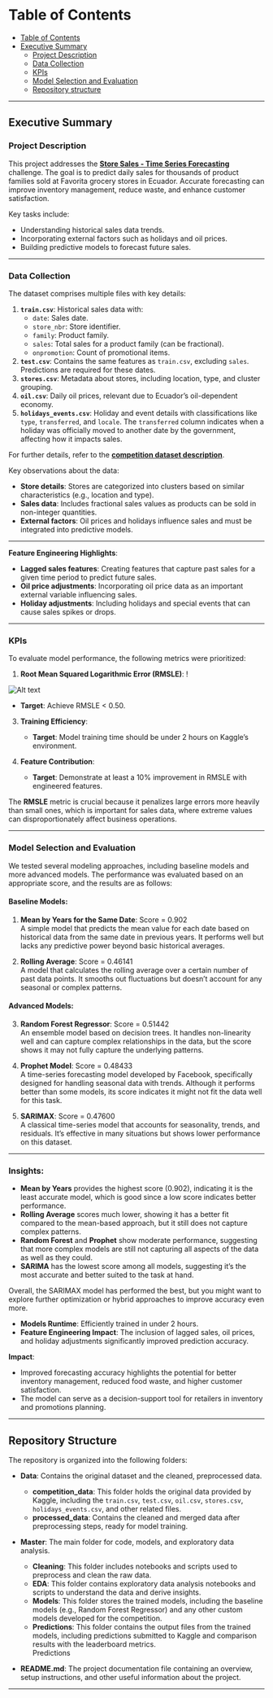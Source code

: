 # Table of Contents

- [Table of Contents](#table-of-contents)
- [Executive Summary](#executive-summary)
  - [Project Description](#project-description)
  - [Data Collection](#data-collection)
  - [KPIs](#kpis)
  - [Model Selection and Evaluation](#Model-Selection-and-Evaluation)
  - [Repository structure](#Repository-structure)

---

## Executive Summary

### Project Description
This project addresses the **[Store Sales - Time Series Forecasting](https://www.kaggle.com/competitions/store-sales-time-series-forecasting)** challenge. The goal is to predict daily sales for thousands of product families sold at Favorita grocery stores in Ecuador. Accurate forecasting can improve inventory management, reduce waste, and enhance customer satisfaction.

Key tasks include:
- Understanding historical sales data trends.
- Incorporating external factors such as holidays and oil prices.
- Building predictive models to forecast future sales.


---

### Data Collection
The dataset comprises multiple files with key details:
1. **`train.csv`**: Historical sales data with:
   - `date`: Sales date.
   - `store_nbr`: Store identifier.
   - `family`: Product family.
   - `sales`: Total sales for a product family (can be fractional).
   - `onpromotion`: Count of promotional items.
2. **`test.csv`**: Contains the same features as `train.csv`, excluding `sales`. Predictions are required for these dates.
3. **`stores.csv`**: Metadata about stores, including location, type, and cluster grouping.
4. **`oil.csv`**: Daily oil prices, relevant due to Ecuador’s oil-dependent economy.
5. **`holidays_events.csv`**: Holiday and event details with classifications like `type`, `transferred`, and `locale`. The `transferred` column indicates when a holiday was officially moved to another date by the government, affecting how it impacts sales. 

For further details, refer to the **[competition dataset description](https://www.kaggle.com/competitions/store-sales-time-series-forecasting/data)**.


Key observations about the data:
- **Store details**: Stores are categorized into clusters based on similar characteristics (e.g., location and type). 
- **Sales data**: Includes fractional sales values as products can be sold in non-integer quantities.
- **External factors**: Oil prices and holidays influence sales and must be integrated into predictive models.



---


**Feature Engineering Highlights**:
- **Lagged sales features**: Creating features that capture past sales for a given time period to predict future sales.
- **Oil price adjustments**: Incorporating oil price data as an important external variable influencing sales.
- **Holiday adjustments**: Including holidays and special events that can cause sales spikes or drops.


---

### KPIs
To evaluate model performance, the following metrics were prioritized:

1. **Root Mean Squared Logarithmic Error (RMSLE)**:
  !<p align="left">
  <img src="image_path.jpg" alt="Alt text" title="Optional Title" style="max-width:100%;">
</p>
 
   - **Target**: Achieve RMSLE < 0.50.

3. **Training Efficiency**:  
   - **Target**: Model training time should be under 2 hours on Kaggle’s environment.

4. **Feature Contribution**:  
   - **Target**: Demonstrate at least a 10% improvement in RMSLE with engineered features.

The **RMSLE** metric is crucial because it penalizes large errors more heavily than small ones, which is important for sales data, where extreme values can disproportionately affect business operations.

---

### Model Selection and Evaluation

We tested several modeling approaches, including baseline models and more advanced models. The performance was evaluated based on an appropriate score, and the results are as follows:

#### **Baseline Models:**
1. **Mean by Years for the Same Date**: Score = 0.902  
   A simple model that predicts the mean value for each date based on historical data from the same date in previous years. It performs well but lacks any predictive power beyond basic historical averages.
  
2. **Rolling Average**: Score = 0.46141  
   A model that calculates the rolling average over a certain number of past data points. It smooths out fluctuations but doesn’t account for any seasonal or complex patterns.
  
#### **Advanced Models:**
3. **Random Forest Regressor**: Score = 0.51442  
   An ensemble model based on decision trees. It handles non-linearity well and can capture complex relationships in the data, but the score shows it may not fully capture the underlying patterns.
  
4. **Prophet Model**: Score = 0.48433  
   A time-series forecasting model developed by Facebook, specifically designed for handling seasonal data with trends. Although it performs better than some models, its score indicates it might not fit the data well for this task.
  
5. **SARIMAX**: Score = 0.47600  
   A classical time-series model that accounts for seasonality, trends, and residuals. It’s effective in many situations but shows lower performance on this dataset.

---

### Insights:
- **Mean by Years** provides the highest score (0.902), indicating it is the least accurate model, which is good since a low score indicates better performance.
- **Rolling Average** scores much lower, showing it has a better fit compared to the mean-based approach, but it still does not capture complex patterns.
- **Random Forest** and **Prophet** show moderate performance, suggesting that more complex models are still not capturing all aspects of the data as well as they could.
- **SARIMA** has the lowest score among all models, suggesting it’s the most accurate and better suited to the task at hand.

Overall, the SARIMAX model has performed the best, but you might want to explore further optimization or hybrid approaches to improve accuracy even more.


- **Models Runtime**: Efficiently trained in under 2  hours.
- **Feature Engineering Impact**: The inclusion of lagged sales, oil prices, and holiday adjustments significantly improved prediction accuracy.

**Impact**:
- Improved forecasting accuracy highlights the potential for better inventory management, reduced food waste, and higher customer satisfaction.
- The model can serve as a decision-support tool for retailers in inventory and promotions planning.

---


## Repository Structure

The repository is organized into the following folders:

- **Data**: Contains the original dataset and the cleaned, preprocessed data.
  - **competition_data**: This folder holds the original data provided by Kaggle, including the `train.csv`, `test.csv`, `oil.csv`, `stores.csv`, `holidays_events.csv`, and other related files.
  - **processed_data**: Contains the cleaned and merged data after preprocessing steps, ready for model training.

- **Master**: The main folder for code, models, and exploratory data analysis.
  - **Cleaning**: This folder includes notebooks and scripts used to preprocess and clean the raw data.
  - **EDA**: This folder contains exploratory data analysis notebooks and scripts to understand the data and derive insights.
  - **Models**: This folder stores the trained models, including the baseline models (e.g., Random Forest Regressor) and any other custom models developed for the competition.
  - **Predictions**: This folder contains the output files from the trained models, including predictions submitted to Kaggle and comparison results with the leaderboard metrics.  
 Predictions
- **README.md**: The project documentation file containing an overview, setup instructions, and other useful information about the project.

---




